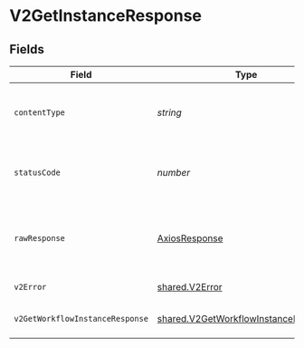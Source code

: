 # V2GetInstanceResponse


## Fields

| Field                                                                                        | Type                                                                                         | Required                                                                                     | Description                                                                                  |
| -------------------------------------------------------------------------------------------- | -------------------------------------------------------------------------------------------- | -------------------------------------------------------------------------------------------- | -------------------------------------------------------------------------------------------- |
| `contentType`                                                                                | *string*                                                                                     | :heavy_check_mark:                                                                           | HTTP response content type for this operation                                                |
| `statusCode`                                                                                 | *number*                                                                                     | :heavy_check_mark:                                                                           | HTTP response status code for this operation                                                 |
| `rawResponse`                                                                                | [AxiosResponse](https://axios-http.com/docs/res_schema)                                      | :heavy_minus_sign:                                                                           | Raw HTTP response; suitable for custom response parsing                                      |
| `v2Error`                                                                                    | [shared.V2Error](../../models/shared/v2error.md)                                             | :heavy_minus_sign:                                                                           | General error                                                                                |
| `v2GetWorkflowInstanceResponse`                                                              | [shared.V2GetWorkflowInstanceResponse](../../models/shared/v2getworkflowinstanceresponse.md) | :heavy_minus_sign:                                                                           | The workflow instance                                                                        |